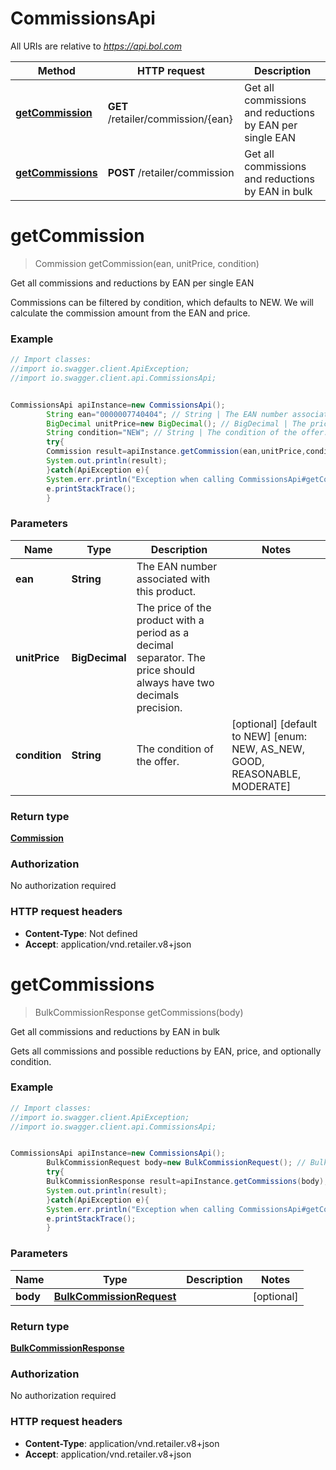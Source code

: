 # CommissionsApi

All URIs are relative to *https://api.bol.com*

 Method                                                 | HTTP request                       | Description                                              
--------------------------------------------------------|------------------------------------|----------------------------------------------------------
 [**getCommission**](CommissionsApi.md#getCommission)   | **GET** /retailer/commission/{ean} | Get all commissions and reductions by EAN per single EAN 
 [**getCommissions**](CommissionsApi.md#getCommissions) | **POST** /retailer/commission      | Get all commissions and reductions by EAN in bulk        

<a name="getCommission"></a>

# **getCommission**

> Commission getCommission(ean, unitPrice, condition)

Get all commissions and reductions by EAN per single EAN

Commissions can be filtered by condition, which defaults to NEW. We will calculate the commission amount from the EAN
and price.

### Example

```java
// Import classes:
//import io.swagger.client.ApiException;
//import io.swagger.client.api.CommissionsApi;


CommissionsApi apiInstance=new CommissionsApi();
        String ean="0000007740404"; // String | The EAN number associated with this product.
        BigDecimal unitPrice=new BigDecimal(); // BigDecimal | The price of the product with a period as a decimal separator. The price should always have two decimals precision.
        String condition="NEW"; // String | The condition of the offer.
        try{
        Commission result=apiInstance.getCommission(ean,unitPrice,condition);
        System.out.println(result);
        }catch(ApiException e){
        System.err.println("Exception when calling CommissionsApi#getCommission");
        e.printStackTrace();
        }
```

### Parameters

 Name          | Type           | Description                                                                                                         | Notes                                                                       
---------------|----------------|---------------------------------------------------------------------------------------------------------------------|-----------------------------------------------------------------------------
 **ean**       | **String**     | The EAN number associated with this product.                                                                        |
 **unitPrice** | **BigDecimal** | The price of the product with a period as a decimal separator. The price should always have two decimals precision. |
 **condition** | **String**     | The condition of the offer.                                                                                         | [optional] [default to NEW] [enum: NEW, AS_NEW, GOOD, REASONABLE, MODERATE] 

### Return type

[**Commission**](Commission.md)

### Authorization

No authorization required

### HTTP request headers

- **Content-Type**: Not defined
- **Accept**: application/vnd.retailer.v8+json

<a name="getCommissions"></a>

# **getCommissions**

> BulkCommissionResponse getCommissions(body)

Get all commissions and reductions by EAN in bulk

Gets all commissions and possible reductions by EAN, price, and optionally condition.

### Example

```java
// Import classes:
//import io.swagger.client.ApiException;
//import io.swagger.client.api.CommissionsApi;


CommissionsApi apiInstance=new CommissionsApi();
        BulkCommissionRequest body=new BulkCommissionRequest(); // BulkCommissionRequest | 
        try{
        BulkCommissionResponse result=apiInstance.getCommissions(body);
        System.out.println(result);
        }catch(ApiException e){
        System.err.println("Exception when calling CommissionsApi#getCommissions");
        e.printStackTrace();
        }
```

### Parameters

 Name     | Type                                                  | Description | Notes      
----------|-------------------------------------------------------|-------------|------------
 **body** | [**BulkCommissionRequest**](BulkCommissionRequest.md) |             | [optional] 

### Return type

[**BulkCommissionResponse**](BulkCommissionResponse.md)

### Authorization

No authorization required

### HTTP request headers

- **Content-Type**: application/vnd.retailer.v8+json
- **Accept**: application/vnd.retailer.v8+json

